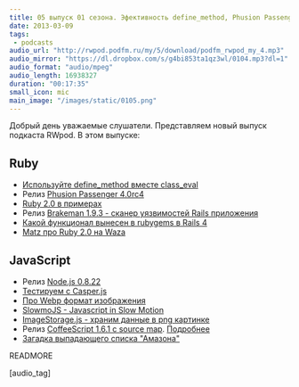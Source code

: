 ```yaml
---
title: 05 выпуск 01 сезона. Эфективность define_method, Phusion Passenger 4.0rc4, Node.js 0.8.22 и немного про Webp
date: 2013-03-09
tags: 
 - podcasts
audio_url: "http://rwpod.podfm.ru/my/5/download/podfm_rwpod_my_4.mp3"
audio_mirror: "https://dl.dropbox.com/s/g4bi853ta1qz3wl/0104.mp3?dl=1"
audio_format: "audio/mpeg"
audio_length: 16938327
duration: "00:17:35"
small_icon: mic
main_image: "/images/static/0105.png"
---
```


Добрый день уважаемые слушатели. Представляем новый выпуск подкаста RWpod. В этом выпуске:

## Ruby

 - [Используйте define\_method вместе class\_eval](http://tenderlovemaking.com/2013/03/03/dynamic_method_definitions.html)
 - Релиз [Phusion Passenger 4.0rc4](http://blog.phusion.nl/2013/03/05/phusion-passenger-4-0-release-candidate-4/)
 - [Ruby 2.0 в примерах](http://benhoskin.gs/2013/02/24/ruby-2-0-by-example)
 - Релиз [Brakeman 1.9.3 - сканер уязвимостей Rails приложения](http://brakemanscanner.org/blog/2013/03/01/brakeman-1-dot-9-3-released/)
 - [Какой функционал вынесен в rubygems в Rails 4](http://alindeman.github.com/2013/03/05/gems-extracted-in-rails-4.html)
 - [Matz про Ruby 2.0 на Waza](https://blog.heroku.com/archives/2013/3/6/matz_highlights_ruby_2_0_at_waza)

## JavaScript 

 - Релиз [Node.js 0.8.22](http://blog.nodejs.org/2013/03/06/node-v0-8-22-stable/)
 - [Тестируем с Casper.js](http://blog.codeship.io/2013/03/07/Smoke-Testing-with-Casperjs.html)
 - [Про Webp формат изображения](http://www.igvita.com/2013/03/07/faster-smaller-and-more-beautiful-web-with-webp/)
 - [SlowmoJS - Javascript in Slow Motion](http://toolness.github.com/slowmo-js/)
 - [ImageStorage.js - храним данные в png картинке](https://github.com/richardanaya/ImageStorage.js)
 - Релиз [CoffeeScript 1.6.1 c source map](http://coffeescript.org/?v#source-maps). [Подробнее](http://www.html5rocks.com/en/tutorials/developertools/sourcemaps/)
 - [Загадка выпадающего списка "Амазона"](http://bjk5.com/post/44698559168/breaking-down-amazons-mega-dropdown)


READMORE

[audio_tag]
